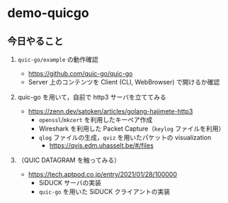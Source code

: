 # demo-quicgo

## 今日やること

1. `quic-go/example` の動作確認
    - https://github.com/quic-go/quic-go
    - Server 上のコンテンツを Client (CLI, WebBrowser) で開けるか確認

2. quic-go を用いて，自前で http3 サーバを立ててみる
    - https://zenn.dev/satoken/articles/golang-hajimete-http3
        - `openssl`/`mkcert` を利用したキーペア作成
        - Wireshark を利用した Packet Capture（`keylog` ファイルを利用）
        - `qlog` ファイルの生成，`qviz` を用いたパケットの visualization
            - https://qvis.edm.uhasselt.be/#/files

3. （QUIC DATAGRAM を触ってみる）
    - https://tech.aptpod.co.jp/entry/2021/01/28/100000
        - SiDUCK サーバの実装
        - `quic-go` を用いた SiDUCK クライアントの実装
